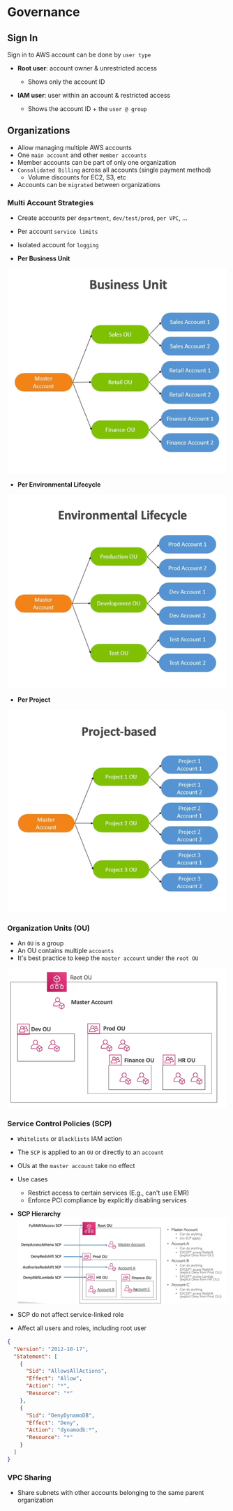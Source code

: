 # Governance

## Sign In

Sign in to AWS account can be done by `user type`

- **Root user**: account owner & unrestricted access
  - Shows only the account ID

- **IAM user**: user within an account & restricted access
  - Shows the account ID + the `user @ group`

## Organizations

- Allow managing multiple AWS accounts
- One `main account` and other `member accounts`
- Member accounts can be part of only one organization
- `Consolidated Billing` across all accounts (single payment method)
  - Volume discounts for EC2, S3, etc
- Accounts can be `migrated` between organizations

### Multi Account Strategies

- Create accounts per `department`, `dev/test/prod`, `per VPC`, ...
- Per account `service limits`
- Isolated account for `logging`

- **Per Business Unit**

![Business Unit](.images/organizations-business-unit.png)

- **Per Environmental Lifecycle**

![Environmental Lifecycle](.images/organizations-environmental-lifecycle.png)

- **Per Project**

![Project Based](.images/organizations-project-based.png)

### Organization Units (OU)

- An `OU` is a group
- An OU contains multiple `accounts`
- It's best practice to keep the `master account` under the `root OU`

![Organization Units](.images/organizations-unit.png)

### Service Control Policies (SCP)

- `Whitelists` or `Blacklists` IAM action
- The `SCP` is applied to an `OU` or directly to an `account`
- OUs at the `master account` take no effect
- Use cases

  - Restrict access to certain services (E.g., can't use EMR)
  - Enforce PCI compliance by explicitly disabling services

- **SCP Hierarchy**
  ![SCP](.images/organizations-scp.png)

- SCP do not affect service-linked role
- Affect all users and roles, including root user

```json
{
  "Version": "2012-10-17",
  "Statement": [
    {
      "Sid": "AllowsAllActions",
      "Effect": "Allow",
      "Action": "*",
      "Resource": "*"
    },
    {
      "Sid": "DenyDynamoDB",
      "Effect": "Deny",
      "Action": "dynamodb:*",
      "Resource": "*"
    }
  ]
}
```

### VPC Sharing

- Share subnets with other accounts belonging to the same parent organization
